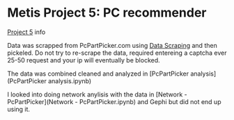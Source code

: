 # Metis Project 5: PC recommender

[Project 5](project_05.md) info

Data was scrapped from PcPartPicker.com using [Data Scraping](Data%20Scraping.ipynb) and then pickeled. Do not try to re-scrape the data, required entereing a captcha ever 25-50 request and your ip will eventually be blocked.

The data was combined cleaned and analyzed in [PcPartPicker analysis](PcPartPicker analysis.ipynb)

I looked into doing network anylisis with the data in [Network - PcPartPicker](Network - PcPartPicker.ipynb) and Gephi but did not end up using it. 
